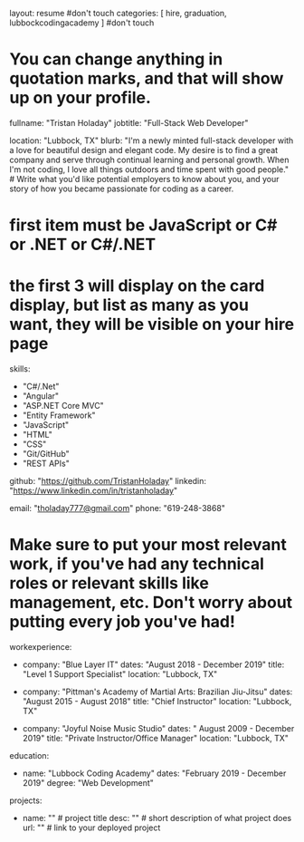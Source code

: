 layout: resume #don't touch
categories: [ hire, graduation, lubbockcodingacademy ] #don't touch
# You can change anything in quotation marks, and that will show up on your profile.

fullname: "Tristan Holaday"
jobtitle: "Full-Stack Web Developer"

location: "Lubbock, TX"
blurb: "I'm a newly minted full-stack developer with a love for beautiful design and elegant code. My desire is to find a great company and serve through continual learning and personal growth. When I'm not coding, I love all things outdoors and time spent with good people." # Write what you'd like potential employers to know about you, and your story of how you became passionate for coding as a career.

# first item must be JavaScript or C# or .NET or C#/.NET
# the first 3 will display on the card display, but list as many as you want, they will be visible on your hire page
skills:
  - "C#/.Net"
  - "Angular"
  - "ASP.NET Core MVC"
  - "Entity Framework"
  - "JavaScript"
  - "HTML"
  - "CSS"
  - "Git/GitHub"
  - "REST APIs"

github: "https://github.com/TristanHoladay"
linkedin: "https://www.linkedin.com/in/tristanholaday"

email: "tholaday777@gmail.com"
phone: "619-248-3868"

# Make sure to put your most relevant work, if you've had any technical roles or relevant skills like management, etc. Don't worry about putting every job you've had!
workexperience:
  - company: "Blue Layer IT"
    dates: "August 2018 - December 2019"
    title: "Level 1 Support Specialist"
    location: "Lubbock, TX"

  - company: "Pittman's Academy of Martial Arts: Brazilian Jiu-Jitsu"
    dates: "August 2015 - August 2018"
    title: "Chief Instructor"
    location: "Lubbock, TX"

  - company: "Joyful Noise Music Studio"
    dates: " August 2009 - December 2019"
    title: "Private Instructor/Office Manager"
    location: "Lubbock, TX"

education:
  - name: "Lubbock Coding Academy"
    dates: "February 2019 - December 2019"
    degree: "Web Development"

projects:
  - name: "" # project title
    desc: "" # short description of what project does
    url: "" # link to your deployed project

